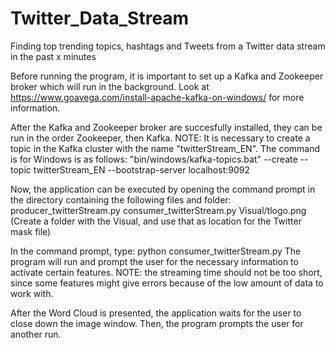 # Twitter_Data_Stream
Finding top trending topics, hashtags and Tweets from a Twitter data stream in the past x minutes

Before running the program, it is important to set up a Kafka and Zookeeper broker which will run in the background.
Look at https://www.goavega.com/install-apache-kafka-on-windows/ for more information.

After the Kafka and Zookeeper broker are succesfully installed, they can be run in the order Zookeeper, then Kafka.
NOTE: It is necessary to create a topic in the Kafka cluster with the name "twitterStream_EN".
The command is for Windows is as follows: "bin/windows/kafka-topics.bat" --create --topic twitterStream_EN --bootstrap-server localhost:9092

Now, the application can be executed by opening the command prompt in the directory containing the following files and folder:
  producer_twitterStream.py
  consumer_twitterStream.py
  Visual/tlogo.png (Create a folder with the Visual, and use that as location for the Twitter mask file)
  
In the command prompt, type: python consumer_twitterStream.py
The program will run and prompt the user for the necessary information to activate certain features.
NOTE: the streaming time should not be too short, since some features might give errors because of the low amount of data to work with.

After the Word Cloud is presented, the application waits for the user to close down the image window.
Then, the program prompts the user for another run.

